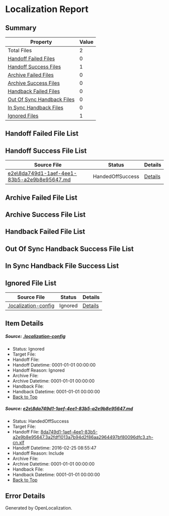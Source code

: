 # <a name='report-top'></a> Localization Report

## Summary
 Property | Value 
 -------- | ----- 
 Total Files | 2
[ Handoff Failed Files ](#handoff-failed-list)| 0
[ Handoff Success Files ](#handoff-success-list)| 1
[ Archive Failed Files ](#archive-failed-list)| 0
[ Archive Success Files ](#archive-success-list)| 0
[ Handback Failed Files ](#handback-failed-list)| 0
[ Out Of Sync Handback Files ](#outofsync-handback-success-list)| 0
[ In Sync Handback Files ](#insync-handback-success-list)| 0
[ Ignored Files ](#ignored-list)| 1

## <a name='handoff-failed-list'></a> Handoff Failed File List

## <a name='handoff-success-list'></a> Handoff Success File List
 Source File | Status | Details 
 ----------- | ------ | ------- 
 [e2e\8da749d1-1aef-4ee1-83b5-a2e9b8e95647.md](https://github.com/OpenLocalizationTest/oltest/blob/c016859961f18119058ff217352499ec0cd788ef/e2e/8da749d1-1aef-4ee1-83b5-a2e9b8e95647.md) | HandedOffSuccess | [Details](#c7d471cad68e82f38461ebc57da1d1dba2e139791)

## <a name='archive-failed-list'></a> Archive Failed File List

## <a name='archive-success-list'></a> Archive Success File List

## <a name='handback-failed-list'></a> Handback Failed File List

## <a name='outofsync-handback-success-list'></a> Out Of Sync Handback Success File List

## <a name='insync-handback-success-list'></a> In Sync Handback File Success List

## <a name='ignored-list'></a> Ignored File List
 Source File | Status | Details 
 ----------- | ------ | ------- 
 [.localization-config](https://github.com/OpenLocalizationTest/oltest/blob/c016859961f18119058ff217352499ec0cd788ef/.localization-config) | Ignored | [Details](#66aca4b1c2f43b14ec41e0e427345df94af1d5e10)

## Item Details
##### <a name='66aca4b1c2f43b14ec41e0e427345df94af1d5e10'></a> Source: [.localization-config](https://github.com/OpenLocalizationTest/oltest/blob/c016859961f18119058ff217352499ec0cd788ef/.localization-config)
* Status: Ignored
* Target File: 
* Handoff File: 
* Handoff Datetime: 0001-01-01 00:00:00
* Handoff Reason: Ignored
* Archive File: 
* Archive Datetime: 0001-01-01 00:00:00
* Handback File: 
* Handback Datetime: 0001-01-01 00:00:00
* [Back to Top](#report-top)

##### <a name='c7d471cad68e82f38461ebc57da1d1dba2e139791'></a> Source: [e2e\8da749d1-1aef-4ee1-83b5-a2e9b8e95647.md](https://github.com/OpenLocalizationTest/oltest/blob/c016859961f18119058ff217352499ec0cd788ef/e2e/8da749d1-1aef-4ee1-83b5-a2e9b8e95647.md)
* Status: HandedOffSuccess
* Target File: 
* Handoff File: [8da749d1-1aef-4ee1-83b5-a2e9b8e95647.3a2fdf1013a7b94d2f86aa2964497bf80096dfc3.zh-cn.xlf](https://github.com/OpenLocalizationTestOrg/olhandoff/blob/ec3780fd6bd8795cc80f4b50ea637824ecbaddaf/ol-handoff/OpenLocalizationTestOrg/oltest.zh-cn/terryjin/ht/8da749d1-1aef-4ee1-83b5-a2e9b8e95647.3a2fdf1013a7b94d2f86aa2964497bf80096dfc3.zh-cn.xlf)
* Handoff Datetime: 2016-02-25 08:55:47
* Handoff Reason: Include
* Archive File: 
* Archive Datetime: 0001-01-01 00:00:00
* Handback File: 
* Handback Datetime: 0001-01-01 00:00:00
* [Back to Top](#report-top)


## Error Details

Generated by OpenLocalization.
